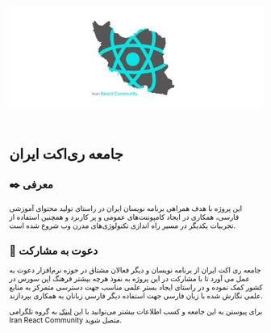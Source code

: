 <p align="center">
    <a href="https://farsi.dev" target="_blank">
        <img
            src="https://github.com/iran-react-community/.github/blob/main/docs/images/iran-react-community.jpg?raw=true"
        >
    </a>
</p>

&#x202b;
# جامعه ری‌اکت ایران

## :black_nib: معرفی
این پروژه با هدف همراهی برنامه نویسان ایران در راستای تولید محتوای آموزشی فارسی، همکاری در ایجاد کامپوننت‌های عمومی و پر کاربرد و همچنین استفاده از تجربیات یکدیگر در مسیر راه اندازی تکنولوژی‌های مدرن وب شروع شده است.

## :raised_hands: دعوت به مشارکت
جامعه ری اکت ایران از  برنامه نویسان و دیگر فعالان مشتاق در حوزه نرم‌افزار دعوت به عمل می آورد تا با مشارکت در این پروژه به نفوذ هرچه بیشتر فرهنگ اپن سورس در کشور کمک نموده و در راستای ایجاد بستر علمی مناسب جهت دسترسی متمرکز به منابع علمی نگارش شده با زبان فارسی جهت استفاده دیگر فارسی زبانان به همکاری بپردازند.

برای پیوستن به این جامعه و کسب اطلاعات بیشتر می‌توانید با این [لینک](https://t.me/iran_react_community) به گروه تلگرامی Iran React Community متصل شوید.

